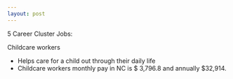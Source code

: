 ```yaml
---
layout: post
---
```



 5 Career Cluster Jobs:

Childcare workers 
  * Helps care for a child out through their daily life
  * Childcare workers monthly pay in NC is $ 3,796.8 and annually $32,914.
